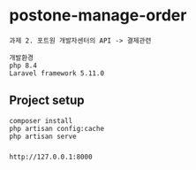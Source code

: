 # postone-manage-order
```
과제 2. 포트원 개발자센터의 API -> 결제관련

개발환경
php 8.4
Laravel framework 5.11.0
```
## Project setup
```
composer install
php artisan config:cache
php artisan serve
```

### 
```
http://127.0.0.1:8000
```
